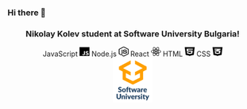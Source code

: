 ### Hi there 👋
<h3 align="center">Nikolay Kolev student at Software University Bulgaria! </h3>

<section align="center">
  <span>JavaScript
    <img width=20px height=20px src="images/js-brands-solid.svg" alt>
  </span>
  <span>Node.js
    <img width=20px height=20px src="images/node-js-brands-solid.svg" alt>
  </span>
  <span>React
    <img width=20px height=20px src="images/react-brands-solid.svg" alt>
  </span>
  <span>HTML
    <img width=20px height=20px src="images/html5-brands-solid.svg" alt>
  </span>
 <span>CSS
    <img width=20px height=20px src="images/css3-alt-brands-solid.svg" alt>
 </span>
</section>
  
<div align="center" style="height=20%">
   <a href="https://softuni.bg/">
      <img src="https://github.com/Nikkolaykata/Nikkolaykata/blob/dc91cbd8c9acfafeee8c980bc6b84432b64bd214/images/sofuni-logo.png" height="90px">
   </a>
</div>

<!--
**Nikkolaykata/Nikkolaykata** is a ✨ _special_ ✨ repository because its `README.md` (this file) appears on your GitHub profile.

Here are some ideas to get you started:

- 🔭 I’m currently working on ...
- 🌱 I’m currently learning ...
- 👯 I’m looking to collaborate on ...
- 🤔 I’m looking for help with ...
- 💬 Ask me about ...
- 📫 How to reach me: ...
- 😄 Pronouns: ...
- ⚡ Fun fact: ...
-->
